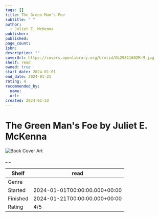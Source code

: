 ```yaml
---
tags: []
title: The Green Man's Foe
subtitle: " "
author:
  - Juliet E. McKenna
publisher:
published:
page_count:
isbn:
description: ""
coverUrl: https://covers.openlibrary.org/b/olid/OL29811602M-M.jpg
shelf: read
owned: true
start_date: 2024-01-01
end_date: 2024-01-21
rating: 4
recommended_by:
  name:
  url:
created: 2024-01-22
---
```


# The Green Man's Foe by Juliet E. McKenna

![Book Cover Art](https://covers.openlibrary.org/b/olid/OL29811602M-M.jpg)

_ _

| Shelf | read |
| --- | --- |
| Genre |  |
| Started | 2024-01-01T00:00:00.000+00:00 |
| Finished | 2024-01-21T00:00:00.000+00:00 |
| Rating | 4/5 |

